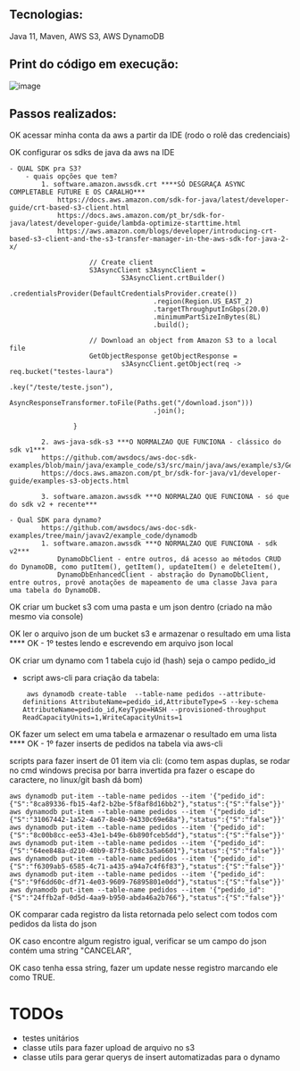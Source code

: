 ## Tecnologias:

Java 11, Maven, AWS S3, AWS DynamoDB

## Print do código em execução:
![image](https://user-images.githubusercontent.com/8313184/230374806-9178a772-0970-4265-87c2-c69191b7ecfc.png)



## Passos realizados:


OK acessar minha conta da aws a partir da IDE (rodo o rolê das credenciais)

OK configurar os sdks de java da aws na IDE

    - QUAL SDK pra S3?
        - quais opções que tem?
            1. software.amazon.awssdk.crt ****SÓ DESGRAÇA ASYNC COMPLETABLE FUTURE E OS CARALHO***
                https://docs.aws.amazon.com/sdk-for-java/latest/developer-guide/crt-based-s3-client.html
                https://docs.aws.amazon.com/pt_br/sdk-for-java/latest/developer-guide/lambda-optimize-starttime.html
                https://aws.amazon.com/blogs/developer/introducing-crt-based-s3-client-and-the-s3-transfer-manager-in-the-aws-sdk-for-java-2-x/

                        // Create client
                        S3AsyncClient s3AsyncClient =
                                S3AsyncClient.crtBuilder()
                                        .credentialsProvider(DefaultCredentialsProvider.create())
                                        .region(Region.US_EAST_2)
                                        .targetThroughputInGbps(20.0)
                                        .minimumPartSizeInBytes(8L)
                                        .build();

                        // Download an object from Amazon S3 to a local file
                        GetObjectResponse getObjectResponse =
                                s3AsyncClient.getObject(req -> req.bucket("testes-laura")
                                                        .key("/teste/teste.json"),
                                                AsyncResponseTransformer.toFile(Paths.get("/download.json")))
                                        .join();

                    }

            2. aws-java-sdk-s3 ***O NORMALZAO QUE FUNCIONA - clássico do sdk v1***
            https://github.com/awsdocs/aws-doc-sdk-examples/blob/main/java/example_code/s3/src/main/java/aws/example/s3/GetObject.java
            https://docs.aws.amazon.com/pt_br/sdk-for-java/v1/developer-guide/examples-s3-objects.html

            3. software.amazon.awssdk ***O NORMALZAO QUE FUNCIONA - só que do sdk v2 + recente***

    - Qual SDK para dynamo?
            https://github.com/awsdocs/aws-doc-sdk-examples/tree/main/javav2/example_code/dynamodb
            1. software.amazon.awssdk ***O NORMALZAO QUE FUNCIONA - sdk v2***
                DynamoDbClient - entre outros, dá acesso ao métodos CRUD do DynamoDB, como putItem(), getItem(), updateItem() e deleteItem(),
                DynamoDbEnhancedClient - abstração do DynamoDbClient, entre outros, provê anotações de mapeamento de uma classe Java para uma tabela do DynamoDB.


OK criar um bucket s3 com uma pasta e um json dentro (criado na mão mesmo via console)

OK ler o arquivo json de um bucket s3 e armazenar o resultado em uma lista 
**** OK - 1º testes lendo e escrevendo em arquivo json local

OK criar um dynamo com 1 tabela cujo id (hash) seja o campo pedido_id
 - script aws-cli para criação da tabela:

        aws dynamodb create-table  --table-name pedidos --attribute-definitions AttributeName=pedido_id,AttributeType=S --key-schema AttributeName=pedido_id,KeyType=HASH --provisioned-throughput ReadCapacityUnits=1,WriteCapacityUnits=1


OK fazer um select em uma tabela e armazenar o resultado em uma lista
**** OK - 1º fazer inserts de pedidos na tabela via aws-cli
    
   scripts para fazer insert de 01 item via cli:
   (como tem aspas duplas, se rodar no cmd windows precisa por barra invertida pra fazer o escape do caractere, no linux/git bash dá bom)
    
    aws dynamodb put-item --table-name pedidos --item '{"pedido_id":{"S":"8ca89336-fb15-4af2-b2be-5f8af8d16bb2"},"status":{"S":"false"}}'
    aws dynamodb put-item --table-name pedidos --item '{"pedido_id":{"S":"31067442-1a52-4a67-8e40-94330c69e68a"},"status":{"S":"false"}}'
    aws dynamodb put-item --table-name pedidos --item '{"pedido_id":{"S":"8c00b8cc-ee53-43e1-b49e-6b890fceb5dd"},"status":{"S":"false"}}'
    aws dynamodb put-item --table-name pedidos --item '{"pedido_id":{"S":"64ee848a-d210-40b9-87f3-6b8c3a5a6601"},"status":{"S":"false"}}'
    aws dynamodb put-item --table-name pedidos --item '{"pedido_id":{"S":"f6309ab5-6585-4c71-a435-a94a7c4f6f83"},"status":{"S":"false"}}'
    aws dynamodb put-item --table-name pedidos --item '{"pedido_id":{"S":"9f6dd60c-df71-4e03-9609-76895801e0dd"},"status":{"S":"false"}}'
    aws dynamodb put-item --table-name pedidos --item '{"pedido_id":{"S":"24ffb2af-0d5d-4aa9-b950-abda46a2b766"},"status":{"S":"false"}}'


OK comparar cada registro da lista retornada pelo select com todos com pedidos da lista do json

OK caso encontre algum registro igual, verificar se um campo do json contém uma string "CANCELAR",

OK caso tenha essa string, fazer um update nesse registro marcando ele como TRUE.



# TODOs

- testes unitários
- classe utils para fazer upload de arquivo no s3
- classe utils para gerar querys de insert automatizadas para o dynamo

